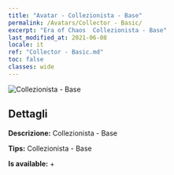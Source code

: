```yaml
---
title: "Avatar - Collezionista - Base"
permalink: /Avatars/Collector - Basic/
excerpt: "Era of Chaos  Collezionista - Base"
last_modified_at: 2021-06-08
locale: it
ref: "Collector - Basic.md"
toc: false
classes: wide
---
```

 ![Collezionista - Base](/images/a/avatarFrame_71.png)

## Dettagli

 **Descrizione:** Collezionista - Base 

 **Tips:** Collezionista - Base 

 **Is available:**  + 

